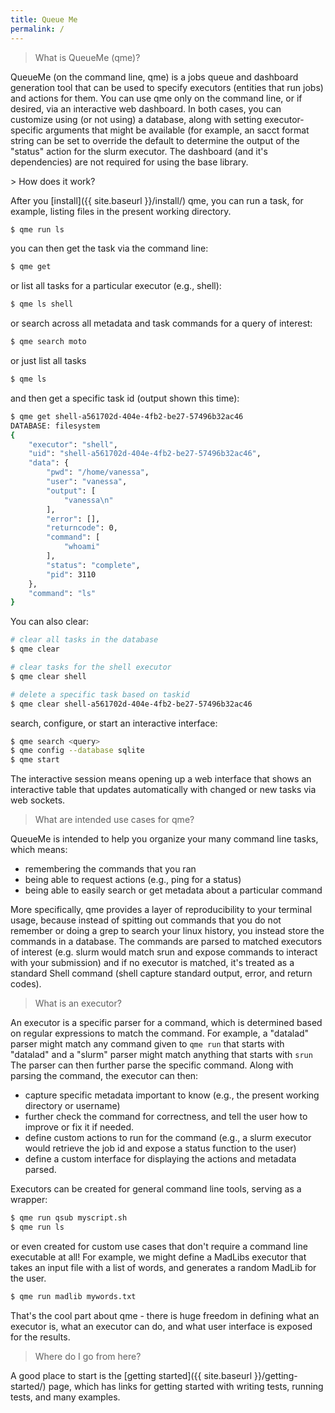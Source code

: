 ```yaml
---
title: Queue Me
permalink: /
---
```


> What is QueueMe (qme)?

QueueMe (on the command line, qme) is a jobs queue and dashboard generation tool that can be used
to specify executors (entities that run jobs) and actions for them. You can
use qme only on the command line, or if desired, via an interactive web dashboard.
In both cases, you can customize using (or not using) a database, along with 
setting executor-specific arguments that might be available (for example, an sacct
format string can be set to override the default to determine the output of
the "status" action for the slurm executor. 
The dashboard (and it's dependencies) are not required for using the base library.

<a id="#how-does-it-work">
> How does it work?

After you [install]({{ site.baseurl }}/install/) qme, you can run a task, for example,
listing files in the present working directory.

```bash
$ qme run ls
```

you can then get the task via the command line:

```bash
$ qme get
```

or list all tasks for a particular executor (e.g., shell):

```bash
$ qme ls shell
```

or search across all metadata and task commands for a query of interest:

```bash
$ qme search moto
```

or just list all tasks

```bash
$ qme ls
```

and then get a specific task id (output shown this time):

```bash
$ qme get shell-a561702d-404e-4fb2-be27-57496b32ac46
DATABASE: filesystem
{
    "executor": "shell",
    "uid": "shell-a561702d-404e-4fb2-be27-57496b32ac46",
    "data": {
        "pwd": "/home/vanessa",
        "user": "vanessa",
        "output": [
            "vanessa\n"
        ],
        "error": [],
        "returncode": 0,
        "command": [
            "whoami"
        ],
        "status": "complete",
        "pid": 3110
    },
    "command": "ls"
}
```

You can also clear:

```bash
# clear all tasks in the database
$ qme clear 

# clear tasks for the shell executor
$ qme clear shell

# delete a specific task based on taskid
$ qme clear shell-a561702d-404e-4fb2-be27-57496b32ac46
```

search, configure, or start an interactive interface:

```bash
$ qme search <query>
$ qme config --database sqlite
$ qme start
```

The interactive session means opening up a web interface that shows an interactive
table that updates automatically with changed or new tasks via web sockets.

> What are intended use cases for qme?

QueueMe is intended to help you organize your many command line tasks, which means:

 - remembering the commands that you ran
 - being able to request actions (e.g., ping for a status)
 - being able to easily search or get metadata about a particular command

More specifically, qme provides a layer of reproducibility to your terminal usage,
because instead of spitting out commands that you do not remember or doing a grep
to search your linux history, you instead store the commands in a database.
The commands are parsed to matched executors of interest (e.g. slurm would
match srun and expose commands to interact with your submission) and if no executor is matched,
it's treated as a standard Shell command (shell capture standard output, error, and return codes).

> What is an executor?

An executor is a specific parser for a command, which is determined based on 
regular expressions to match the command. For example, a "datalad" parser might match
any command given to `qme run` that starts with "datalad" and a "slurm" parser might match
anything that starts with `srun`  The parser can then further
parse the specific command. Along with parsing the command, the executor can then:

 - capture specific metadata important to know (e.g., the present working directory or username)
 - further check the command for correctness, and tell the user how to improve or fix it if needed.
 - define custom actions to run for the command (e.g., a slurm executor would retrieve the job id and expose a status function to the user)
 - define a custom interface for displaying the actions and metadata parsed.

Executors can be created for general command line tools, serving as a wrapper:

```bash
$ qme run qsub myscript.sh
$ qme run ls
```

or even created for custom use cases that don't require a command line executable at all! For example,
we might define a MadLibs executor that takes an input file with a list of words, and generates
a random MadLib for the user.

```bash
$ qme run madlib mywords.txt
```

That's the cool part about qme - there is huge freedom in defining what an executor is, what
an executor can do, and what user interface is exposed for the results.

> Where do I go from here?

A good place to start is the [getting started]({{ site.baseurl }}/getting-started/) page,
which has links for getting started with writing tests, running tests, and many examples.
